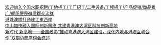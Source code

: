   
[欢迎加入全国求职招聘/工地招工/工厂招工/二手设备/工程招工/产品促销/商品推广/朝阳便民微信群交流群](http://www.dianyue.me/archives/950/jcdc0a6qjrr26a7w/)  
[港珠澳橋打通珠江東西岸](http://www.dianyue.me/archives/718/qap6e0uegxdc9o6f/)  
[中山加快融入国际创新网络 共建粤港澳大湾区科技创新高地](http://www.dianyue.me/archives/785/bepnce8nw4xkf8pl/)  
[新时代 新高地——全国政协“推动粤港澳大湾区建设，深化内地与港澳互利合作”双周协商座谈会综述](http://www.dianyue.me/archives/327/wlvsnexb4zpq6m4h/)